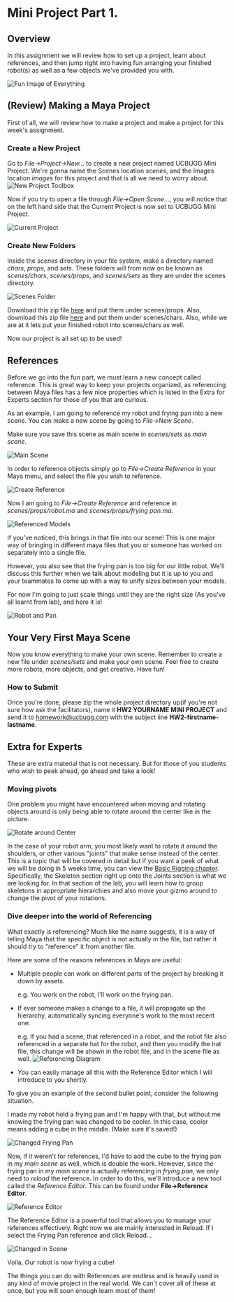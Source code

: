 # Mini Project Part 1.

## Overview
In this assignment we will review how to set up a project, learn about references, and then jump right into having fun arranging your finished robot(s) as well as a few objects we've provided you with.

![Fun Image of Everything](/images/mini-project-1/Week1_001.png)

## (Review) Making a Maya Project
First of all, we will review how to make a project and make a project for this week's assignment.

### Create a New Project
Go to _File&rarr;Project&rarr;New..._ to create a new project named UCBUGG Mini Project.
We're gonna name the Scenes location _scenes_, and the Images location _images_ for this project and that is all we need to worry about.
![New Project Toolbox](/images/mini-project-1/Week1_002.png)

Now if you try to open a file through _File&rarr;Open Scene..._, you will notice that on the left hand side that the Current Project is now set to UCBUGG Mini Project.

![Current Project](/images/mini-project-1/Week1_003.png)

### Create New Folders
Inside the _scenes_ directory in your file system, make a directory named _chars_, _props_, and _sets_. These folders will from now on be known as _scenes/chars_, _scenes/props_, and _scenes/sets_ as they are under the scenes directory.

![Scenes Folder](/images/mini-project-1/Week1_004.png)

Download this zip file [here](/ma/mini_props.zip) and put them under scenes/props.
Also, download this zip file [here](/ma/mini_bots.zip) and put them under scenes/chars.
Also, while we are at it lets put your finished robot into scenes/chars as well.

Now our project is all set up to be used!

## References
Before we go into the fun part, we must learn a new concept called reference.
This is great way to keep your projects organized, as referencing between Maya files has a few nice properties which is listed in the Extra for Experts section for those of you that are curious.

As an example, I am going to reference my robot and frying pan into a new scene. You can make a new scene by going to _File&rarr;New Scene_.

Make sure you save this scene as main scene in _scenes/sets_ as _main scene_.

![Main Scene](/images/mini-project-1/Week1_005.png)

In order to reference objects simply go to _File&rarr;Create Reference_ in your Maya menu, and select the file you wish to reference.

![Create Reference](/images/mini-project-1/Week1_006.png)

Now I am going to _File&rarr;Create Reference_ and reference in _scenes/props/robot.ma_ and _scenes/props/frying pan.ma_.

![Referenced Models](/images/mini-project-1/Week1_007.png)

If you've noticed, this brings in that file into our scene! This is one major way of bringing in different maya files that you or someone has worked on separately into a single file.

However, you also see that the frying pan is too big for our little robot. We'll discuss this further when we talk about modeling but it is up to you and your teammates to come up with a way to unify sizes between your models.

For now I'm going to just scale things until they are the right size (As you've all learnt from lab), and here it is!

![Robot and Pan](/images/mini-project-1/Week1_008.png)


## Your Very First Maya Scene
Now you know everything to make your own scene. Remember to create a new file under _scenes/sets_ and make your own scene. Feel free to create more robots, more objects, and get creative. Have fun!

### How to Submit
Once you're done, please zip the whole project directory up(if you're not sure how ask the facilitators), name it __HW2 YOURNAME MINI PROJECT__ and send it to homework@ucbugg.com with the subject line __HW2-firstname-lastname__.


## Extra for Experts
These are extra material that is not necessary. But for those of you students who wish to peek ahead, go ahead and take a look!

### Moving pivots
One problem you might have encountered when moving and rotating objects around is only being able to rotate around the center like in the picture.

![Rotate around Center](/images/mini-project-1/Week1_009.png)

In the case of your robot arm, you most likely want to rotate it around the shoulders, or other various "joints" that make sense instead of the center. This is a topic that will be covered in detail but if you want a peek of what we will be doing in 5 weeks time, you can view the [Basic Rigging chapter](http://learn.ucbugg.com/basic-rigging#skeleton). Specifically, the Skeleton section right up onto the Joints section is what we are looking for.
In that section of the lab, you will learn how to group skeletons in appropriate hierarchies and also move your gizmo around to change the pivot of your rotations.


### Dive deeper into the world of Referencing
What exactly is referencing?
Much like the name suggests, it is a way of telling Maya that the specific object is not actually in the file, but rather it should try to "reference" it from another file. 

Here are some of the reasons references in Maya are useful:

* Multiple people can work on different parts of the project by breaking it down by assets. 

    e.g. You work on the robot, I'll work on the frying pan.

* If ever someone makes a change to a file, it will propagate up the hierarchy, automatically syncing everyone's work to the most recent one.

    e.g. If you had a scene, that referenced in a robot, and the robot file also referenced in a separate hat for the robot, and then you modify the hat file, this change will be shown in the robot file, and in the scene file as well.
![Referencing Diagram](/images/mini-project-1/Week1_010.png)

* You can easily manage all this with the Reference Editor which I will introduce to you shortly.


To give you an example of the second bullet point, consider the following situation.

I made my robot hold a frying pan and I'm happy with that, but without me knowing the frying pan was changed to be cooler. In this case, cooler means adding a cube in the middle. (Make sure it's saved!)

![Changed Frying Pan](/images/mini-project-1/Week1_011.png)

Now, if it weren't for references, I'd have to add the cube to the frying pan in my _main scene_ as well, which is double the work. However, since the frying pan in my _main scene_ is actually referencing in _frying pan_, we only need to _reload_ the reference. In order to do this, we'll introduce a new tool called the _Reference Editor_. This can be found under __File&rarr;Reference Editor__.

![Reference Editor](/images/mini-project-1/Week1_012.png)

The Reference Editor is a powerful tool that allows you to manage your references effectively. Right now we are mainly interested in Reload. If I select the Frying Pan reference and click Reload...

![Changed in Scene](/images/mini-project-1/Week1_013.png)

Voila, Our robot is now frying a cube!

The things you can do with References are endless and is heavily used in any kind of movie project in the real world. We can't cover all of these at once, but you will soon enough learn most of them!
